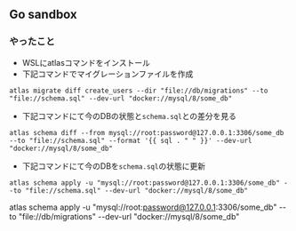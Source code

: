 ## Go sandbox

### やったこと
- WSLにatlasコマンドをインストール
- 下記コマンドでマイグレーションファイルを作成

```
atlas migrate diff create_users --dir "file://db/migrations" --to "file://schema.sql" --dev-url "docker://mysql/8/some_db"
```

- 下記コマンドにて今のDBの状態と```schema.sql```との差分を見る

```
atlas schema diff --from mysql://root:password@127.0.0.1:3306/some_db --to "file://schema.sql" --format '{{ sql . " " }}' --dev-url "docker://mysql/8/some_db"
```

- 下記コマンドにて今のDBを```schema.sql```の状態に更新

```
atlas schema apply -u "mysql://root:password@127.0.0.1:3306/some_db" --to "file://schema.sql" --dev-url "docker://mysql/8/some_db"
```

atlas schema apply -u "mysql://root:password@127.0.0.1:3306/some_db" --to "file://db/migrations" --dev-url "docker://mysql/8/some_db"